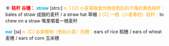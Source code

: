 ☀ <font color="red">**秸秆 谷穗：**</font>
<font color="sky blue">**straw**</font> [strɔ:] 
<font color="orange">n. 1 [U] 小麦等粮食作物收割后的干燥的黄色秸秆：</font>bales of straw 成捆的麦秆 / a straw hat 草帽 <font color="orange">2 [C] 一根（小麦等的）秸秆：</font>to chew on a straw 嘴里嚼着一根麦秆

<font color="sky blue">**ear**</font> [ɪə] 
<font color="orange">n. [C] 谷类植物（例如小麦）的穗：</font>ears of rice 稻穗 / ears of wheat 麦穗 / ears of corn 玉米穗

